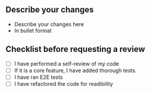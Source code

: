 ## Describe your changes

- Describe your changes here
- In bullet format

## Checklist before requesting a review
- [ ] I have performed a self-review of my code
- [ ] If it is a core feature, I have added thorough tests.
- [ ] I have ran E2E tests
- [ ] I have refactored the code for readibility
